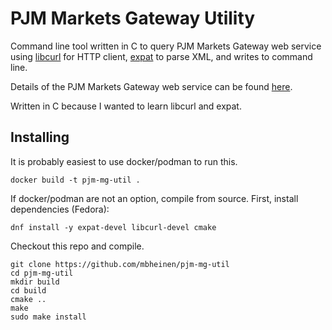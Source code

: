 # PJM Markets Gateway Utility
Command line tool written in C to query PJM Markets Gateway web service using 
[libcurl](https://curl.haxx.se/libcurl/) for HTTP client, [expat](https://libexpat.github.io/) 
to parse XML, and writes to command line. 

Details of the PJM Markets Gateway web service can be found [here](https://www.pjm.com/-/media/etools/emkt/external-interface-specification-guide-revision.ashx?la=en).

Written in C because I wanted to learn libcurl and expat.

## Installing
It is probably easiest to use docker/podman to run this.
```
docker build -t pjm-mg-util .
```

If docker/podman are not an option, compile from source. First, install dependencies (Fedora):
```
dnf install -y expat-devel libcurl-devel cmake
```

Checkout this repo and compile.
```
git clone https://github.com/mbheinen/pjm-mg-util
cd pjm-mg-util
mkdir build
cd build
cmake ..
make
sudo make install
```
